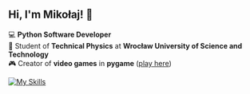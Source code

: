 
## Hi, I'm Mikołaj! 👋

💻 **Python Software Developer**  
🔬 Student of **Technical Physics** at **Wrocław University of Science and Technology**   
🎮 Creator of **video games** in **pygame** ([play here](https://mikulus.itch.io/))  

[![My Skills](https://skillicons.dev/icons?i=python,pycharm,matlab,md,visualstudio,vscode,windows&theme=light&perline=9)](https://skillicons.dev)